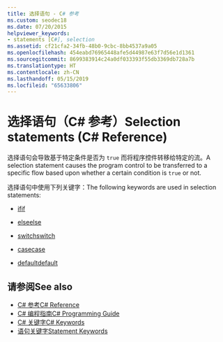 ```yaml
---
title: 选择语句 - C# 参考
ms.custom: seodec18
ms.date: 07/20/2015
helpviewer_keywords:
- statements [C#], selection
ms.assetid: cf21cfa2-34fb-48b0-9cbc-8bb4537a9a05
ms.openlocfilehash: 454eabd76965448afe5d44987e63f7d56e1d1361
ms.sourcegitcommit: 8699383914c24a0df033393f55db3369db728a7b
ms.translationtype: HT
ms.contentlocale: zh-CN
ms.lasthandoff: 05/15/2019
ms.locfileid: "65633806"
---
```

# <a name="selection-statements-c-reference"></a><span data-ttu-id="b0e97-102">选择语句（C# 参考）</span><span class="sxs-lookup"><span data-stu-id="b0e97-102">Selection statements (C# Reference)</span></span>

<span data-ttu-id="b0e97-103">选择语句会导致基于特定条件是否为 `true` 而将程序控件转移给特定的流。</span><span class="sxs-lookup"><span data-stu-id="b0e97-103">A selection statement causes the program control to be transferred to a specific flow based upon whether a certain condition is `true` or not.</span></span>

<span data-ttu-id="b0e97-104">选择语句中使用下列关键字：</span><span class="sxs-lookup"><span data-stu-id="b0e97-104">The following keywords are used in selection statements:</span></span>

- [<span data-ttu-id="b0e97-105">if</span><span class="sxs-lookup"><span data-stu-id="b0e97-105">if</span></span>](if-else.md)

- [<span data-ttu-id="b0e97-106">else</span><span class="sxs-lookup"><span data-stu-id="b0e97-106">else</span></span>](if-else.md)

- [<span data-ttu-id="b0e97-107">switch</span><span class="sxs-lookup"><span data-stu-id="b0e97-107">switch</span></span>](switch.md)

- [<span data-ttu-id="b0e97-108">case</span><span class="sxs-lookup"><span data-stu-id="b0e97-108">case</span></span>](switch.md)

- [<span data-ttu-id="b0e97-109">default</span><span class="sxs-lookup"><span data-stu-id="b0e97-109">default</span></span>](switch.md)

## <a name="see-also"></a><span data-ttu-id="b0e97-110">请参阅</span><span class="sxs-lookup"><span data-stu-id="b0e97-110">See also</span></span>

- [<span data-ttu-id="b0e97-111">C# 参考</span><span class="sxs-lookup"><span data-stu-id="b0e97-111">C# Reference</span></span>](../index.md)
- [<span data-ttu-id="b0e97-112">C# 编程指南</span><span class="sxs-lookup"><span data-stu-id="b0e97-112">C# Programming Guide</span></span>](../../programming-guide/index.md)
- [<span data-ttu-id="b0e97-113">C# 关键字</span><span class="sxs-lookup"><span data-stu-id="b0e97-113">C# Keywords</span></span>](index.md)
- [<span data-ttu-id="b0e97-114">语句关键字</span><span class="sxs-lookup"><span data-stu-id="b0e97-114">Statement Keywords</span></span>](statement-keywords.md)
